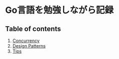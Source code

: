 # Go言語を勉強しながら記録

## Table of contents

1. [Concurrency](concurrency)
2. [Design Patterns](design_pattern)
999. [Tips](tip)